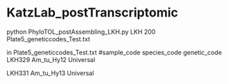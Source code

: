 # KatzLab_postTranscriptomic
python PhyloTOL_postAssembling_LKH.py LKH 200 Plate5_geneticcodes_Test.txt

in Plate5_geneticcodes_Test.txt
#sample_code  species_code  genetic_code
LKH329	Am_tu_Hy12	Universal

LKH331	Am_tu_Hy13	Universal
